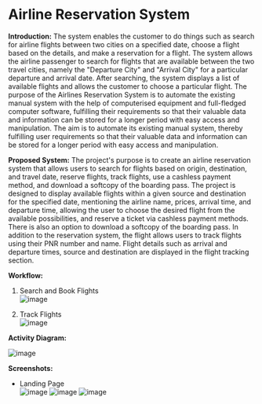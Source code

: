 # Airline Reservation System

**Introduction:** The system enables the customer to do things such as search for airline flights between two cities on a specified date, choose a flight based on the details, and make a reservation for a flight. The system allows the airline passenger to search for flights that are available between the two travel cities, namely the "Departure City" and "Arrival City" for a particular departure and arrival date. After searching, the system displays a list of available flights and allows the customer to choose a particular flight. The purpose of the Airlines Reservation System is to automate the existing manual system with the help of computerised equipment and full-fledged computer software, fulfilling their requirements so that their valuable data and information can be stored for a longer period with easy access and manipulation. The aim is to automate its existing manual system, thereby fulfilling user requirements so that their valuable data and information can be stored for a longer period with easy access and manipulation.

**Proposed System:** The project's purpose is to create an airline reservation system that allows users to search for flights based on origin, destination, and travel date, reserve flights, track flights, use a cashless payment method, and download a softcopy of the boarding pass.
The project is designed to display available flights within a given source and destination for the specified date, mentioning the airline name, prices, arrival time, and departure time, allowing the user to choose the desired flight from the available possibilities, and reserve a ticket via cashless payment methods. There is also an option to download a softcopy of the boarding pass. In addition to the reservation system, the flight allows users to track flights using their PNR number and name. Flight details such as arrival and departure times, source and destination are displayed in the flight tracking section.

**Workflow:**

1.	Search and Book Flights <br />
![image](https://user-images.githubusercontent.com/114758020/216791433-7470742d-0dca-4b82-8f5f-a2350b985b90.png)

2.	Track Flights <br />
![image](https://user-images.githubusercontent.com/114758020/216791450-4bb9271a-5e69-48f6-b1a5-da4c76af8896.png)


**Activity Diagram:** <br />

![image](https://user-images.githubusercontent.com/114758020/216791487-68b77313-a4ad-4bdf-a4f5-639650260408.png)

**Screenshots:**

- Landing Page <br />
![image](https://user-images.githubusercontent.com/114758020/216791510-b3f61db5-2531-4281-8cfa-adf59c300b7b.png)
![image](https://user-images.githubusercontent.com/114758020/216791539-bf86601b-7c35-43ab-ab37-86f007eccb6a.png)
![image](https://user-images.githubusercontent.com/114758020/216791543-e8fe366c-49cd-4322-ab9e-17d49eca70ee.png)

